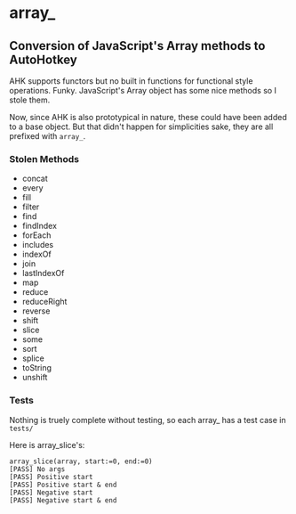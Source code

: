 # array_
## Conversion of JavaScript's Array methods to AutoHotkey


AHK supports functors but no built in functions for functional style operations. Funky. JavaScript's Array object has some nice methods so I stole them.

Now, since AHK is also prototypical in nature, these could have been added to a base object. But that didn't happen for simplicities sake, they are all prefixed with `array_`.

### Stolen Methods

* concat
* every
* fill
* filter
* find
* findIndex
* forEach
* includes
* indexOf
* join
* lastIndexOf
* map
* reduce
* reduceRight
* reverse
* shift
* slice
* some
* sort
* splice
* toString
* unshift


### Tests
Nothing is truely complete without testing, so each array_<method> has a test case in `tests/`

Here is array_slice's:

    array_slice(array, start:=0, end:=0)
    [PASS] No args
    [PASS] Positive start
    [PASS] Positive start & end
    [PASS] Negative start
    [PASS] Negative start & end
